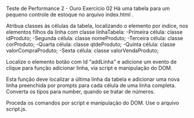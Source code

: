 Teste de Performance 2 - Ouro
Exercício 02
Há uma tabela para um pequeno controle de estoque no arquivo index.html .

Atribua classes às células da tabela, localizando o elemento por indice, nos elementos filhos da linha com classe linhaTabela: -Primeira célula: classe idProduto; -Segunda célula: classe nomeProduto; -Terceira célula: classe corProduto; -Quarta célula: classe qtdeProduto; -Quinta célula: classe valorCompraProduto; -Sexta célula: classe valorVendaProduto;

Localize o elemento botão com Id "addLinha" e adicione um evento de clique para função adicionar linha, via script e manipulação do DOM.

Esta função deve localizar a última linha da tabela e adicionar uma nova linha preenchida por prompts para cada célula de uma linha completa. Converta os tipos para number, quando se tratar de números.

Proceda os comandos por script e manipulação do DOM. Use o arquivo script.js.